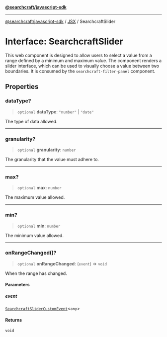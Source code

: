 [**@searchcraft/javascript-sdk**](https://docs.searchcraft.io/reference/sdk/js-vanilla/README.md)

***

[@searchcraft/javascript-sdk](https://docs.searchcraft.io/reference/sdk/js-vanilla/globals.md) / [JSX](https://docs.searchcraft.io/reference/sdk/js-vanilla/namespaces/JSX/README.md) / SearchcraftSlider

# Interface: SearchcraftSlider

This web component is designed to allow users to select a value from a range defined by a minimum and maximum value.
The component renders a slider interface, which can be used to visually choose a value between two boundaries.
It is consumed by the `searchcraft-filter-panel` component.

## Properties

### dataType?

> `optional` **dataType**: `"number"` \| `"date"`

The type of data allowed.

***

### granularity?

> `optional` **granularity**: `number`

The granularity that the value must adhere to.

***

### max?

> `optional` **max**: `number`

The maximum value allowed.

***

### min?

> `optional` **min**: `number`

The minimum value allowed.

***

### onRangeChanged()?

> `optional` **onRangeChanged**: (`event`) => `void`

When the range has changed.

#### Parameters

##### event

[`SearchcraftSliderCustomEvent`](https://docs.searchcraft.io/reference/sdk/js-vanilla/interfaces/SearchcraftSliderCustomEvent.md)\<`any`\>

#### Returns

`void`
